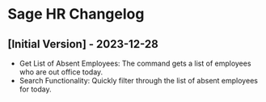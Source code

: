 # Sage HR Changelog

## [Initial Version] - 2023-12-28
- Get List of Absent Employees: The command gets a list of employees who are out office today.
- Search Functionality: Quickly filter through the list of absent employees for today.
